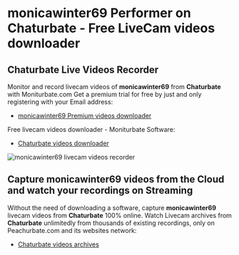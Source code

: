 # monicawinter69 Performer on Chaturbate - Free LiveCam videos downloader

## Chaturbate Live Videos Recorder

Monitor and record livecam videos of **monicawinter69** from **Chaturbate** with Moniturbate.com
Get a premium trial for free by just and only registering with your Email address:
* [monicawinter69 Premium videos downloader](https://moniturbate.com/request-demo-licence-key.html)

Free livecam videos downloader - Moniturbate Software:
* [Chaturbate videos downloader](https://moniturbate.com/moniturbate-download-software.html)

![monicawinter69 livecam videos recorder](https://peachurnet.com/templates/moniturbate-software.png)


## Capture monicawinter69 videos from the Cloud and watch your recordings on Streaming

Without the need of downloading a software, capture **monicawinter69** livecam videos from **Chaturbate** 100% online.
Watch Livecam archives from **Chaturbate** unlimitedly from thousands of existing recordings, only on Peachurbate.com and its websites network:
* [Chaturbate videos archives](https://peachurnet.com/)